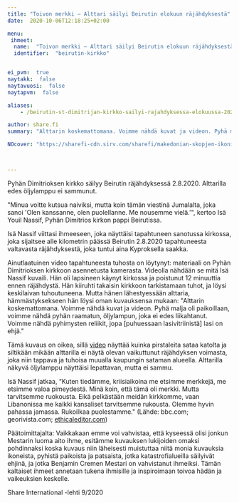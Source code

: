 ```yaml
---
title: "Toivon merkki – Alttari säilyi Beirutin elokuun räjähdyksestä"
date:  2020-10-06T12:18:25+02:00

menu:
 ihmeet:
  name:  "Toivon merkki – Alttari säilyi Beirutin elokuun räjähdyksestä"
  identifier:  "beirutin-kirkko"


ei_pvm:  true
naytakk:  false
naytavuosi:  false
naytapvm:  false

aliases:
    - /beirutin-st-dimitrijan-kirkko-sailyi-rajahdyksessa-elokuussa-2020/

author: share.fi
summary: "Alttarin koskemattomana. Voimme nähdä kuvat ja videon. Pyhä malja oli paikoillaan, voimme nähdä pyhän raamatun, öljylampun, joka ei edes liikahtanut. Voimme nähdä pyhimysten reliikit, jopa [puhuessaan lasivitriinistä] lasi on ehjä."

NOcover: "https://sharefi-cdn.sirv.com/sharefi/makedonian-skopjen-ikoni_ihme-2012.jpg?profile=crok-nodisplay&cx=470&cy=520&cw=200&ch=300"



---
```

<p class="alustus">Pyhän Dimitrioksen kirkko säilyy Beirutin räjähdyksessä 2.8.2020. Alttarilla edes öljylamppu ei sammunut.</p>




"Minua voitte kutsua naiviksi, mutta koin tämän viestinä Jumalalta, joka sanoi 'Olen kanssanne, olen puolellanne. Me nousemme vielä.'", kertoo Isä Youil Nassif, Pyhän Dimitrios kirkon pappi Beirutissa.

Isä Nassif viittasi ihmeeseen, joka näyttäisi tapahtuneen sanotussa kirkossa, joka sijaitsee alle kilometrin päässä Beirutin 2.8.2020 tapahtuneesta valtavasta räjähdyksestä, joka tuntui aina Kyproksella saakka.

Ainutlaatuinen video tapahtuneesta tuhosta on löytynyt: materiaali on Pyhän Dimitrioksen kirkkoon asennetusta kamerasta. Videolla nähdään se mitä Isä Nassif kuvaili. Hän oli lapsineen käynyt kirkossa ja poistunut 12 minuuttia ennen räjähdystä. Hän kiiruhti takaisin kirkkoon tarkistamaan tuhot, ja löysi keskilaivan tuhoutuneena. Mutta hänen lähestyessään alttaria, hämmästyksekseen hän löysi oman kuvauksensa mukaan: "Alttarin koskemattomana. Voimme nähdä kuvat ja videon. Pyhä malja oli paikoillaan, voimme nähdä pyhän raamatun, öljylampun, joka ei edes liikahtanut. Voimme nähdä pyhimysten reliikit, jopa [puhuessaan lasivitriinistä] lasi on ehjä."

Tämä kuvaus on oikea, sillä [video](https://www.facebook.com/watch/?v=742651553241752) näyttää kuinka pirstaleita sataa katolta ja siltikään mikään alttarilla ei näytä olevan vaikuttunut räjähdyksen voimasta, joka niin tappava ja tuhoisa muualla kaupungin sataman alueella. Alttarilla näkyvä öljylamppu näyttäisi lepattavan, mutta ei sammu.

Isä Nassif jatkaa, “Kuten tiedämme, kriisiaikoina me etsimme merkkejä, me etsimme valoa pimeydestä. Minä koin, että tämä oli merkki. Mutta tarvitsemme ruokousta. Eikä pelkästään meidän kirkkomme, vaan Libanonissa me kaikki kansaliset tarvitsemme rukousta. Olemme hyvin pahassa jamassa. Rukoilkaa puolestamme."
(Lähde: bbc.com; georivista.com; [ethicaleditor.com](https://www.ethicaleditor.com/world/the-altar-that-survived-beiruts-explosion/))

Päätoimittajalta:
Vaikkakaan emme voi vahvistaa, että kyseessä olisi jonkun Mestarin luoma aito ihme, esitämme kuvauksen lukijoiden omaksi pohdinnaksi koska kuvaus niin läheisesti muistuttaa niitä monia kuvauksia ikoneista, pyhistä paikoista ja patsaista, jotka katastrofialueilla säilyivät ehjinä, ja jotka Benjamin Cremen Mestari on vahvistanut ihmeiksi. Tämän kaltaiset ihmeet annetaan tukena ihmisille ja inspiroimaan toivoa hädän ja vaikeuksien keskelle.

Share International -lehti 9/2020